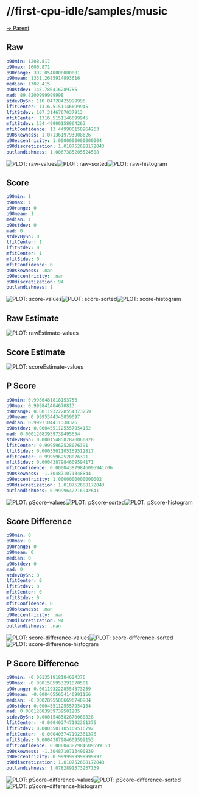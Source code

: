 
# //first-cpu-idle/samples/music

[→ Parent](../..)


## Raw


```yaml
p90min: 1208.817
p90max: 1600.871
p90range: 392.0540000000001
p90mean: 1331.2685914893616
median: 1302.415
p90stdev: 145.786416289785
mad: 89.8200999999998
stdevBySn: 110.04728425999996
lfitCenter: 1316.5151146699945
lfitStdev: 107.3146767037913
mfitCenter: 1316.5151146699945
mfitStdev: 134.49900158964263
mfitConfidence: 13.449900158964263
p90skewness: 1.0713619793908626
p90eccentricity: 1.0000000000000004
p90discretization: 1.010752688172043
outlandishness: 1.0067385205524508

```

![PLOT: raw-values](./raw/values.svg)![PLOT: raw-sorted](./raw/sorted.svg)![PLOT: raw-histogram](./raw/histogram.svg)
## Score


```yaml
p90min: 1
p90max: 1
p90range: 0
p90mean: 1
median: 1
p90stdev: 0
mad: 0
stdevBySn: 0
lfitCenter: 1
lfitStdev: 0
mfitCenter: 1
mfitStdev: 0
mfitConfidence: 0
p90skewness: .nan
p90eccentricity: .nan
p90discretization: 94
outlandishness: 1

```

![PLOT: score-values](./score/values.svg)![PLOT: score-sorted](./score/sorted.svg)![PLOT: score-histogram](./score/histogram.svg)
## Raw Estimate

![PLOT: rawEstimate-values](./rawEstimate/values.svg)
## Score Estimate

![PLOT: scoreEstimate-values](./scoreEstimate/values.svg)
## P Score


```yaml
p90min: 0.9986481818153756
p90max: 0.999841404670813
p90range: 0.0011932228554373259
p90mean: 0.9995344345859097
median: 0.9997104411330326
p90stdev: 0.0004551125557954152
mad: 0.00012683959739495654
stdevBySn: 0.0001548582870060828
lfitCenter: 0.9995962528076391
lfitStdev: 0.0003501105169512817
mfitCenter: 0.9995962528076391
mfitStdev: 0.0004387984609594171
mfitConfidence: 0.000043879846095941706
p90skewness: -1.304871071348844
p90eccentricity: 1.0000000000000002
p90discretization: 1.010752688172043
outlandishness: 0.9999642216942641

```

![PLOT: pScore-values](./pScore/values.svg)![PLOT: pScore-sorted](./pScore/sorted.svg)![PLOT: pScore-histogram](./pScore/histogram.svg)
## Score Difference


```yaml
p90min: 0
p90max: 0
p90range: 0
p90mean: 0
median: 0
p90stdev: 0
mad: 0
stdevBySn: 0
lfitCenter: 0
lfitStdev: 0
mfitCenter: 0
mfitStdev: 0
mfitConfidence: 0
p90skewness: .nan
p90eccentricity: .nan
p90discretization: 94
outlandishness: .nan

```

![PLOT: score-difference-values](./score-difference/values.svg)![PLOT: score-difference-sorted](./score-difference/sorted.svg)![PLOT: score-difference-histogram](./score-difference/histogram.svg)
## P Score Difference


```yaml
p90min: -0.001351818184624376
p90max: -0.0001585953291870501
p90range: 0.0011932228554373259
p90mean: -0.0004655654140901156
median: -0.00028955886696740984
p90stdev: 0.0004551125557954154
mad: 0.00012683959739501205
stdevBySn: 0.0001548582870060828
lfitCenter: -0.000403747192361376
lfitStdev: 0.0003501105169516792
mfitCenter: -0.000403747192361376
mfitStdev: 0.0004387984609599153
mfitConfidence: 0.00004387984609599153
p90skewness: -1.3048710713490839
p90eccentricity: 0.9999999999999997
p90discretization: 1.010752688172043
outlandishness: 1.0782891573237139

```

![PLOT: pScore-difference-values](./pScore-difference/values.svg)![PLOT: pScore-difference-sorted](./pScore-difference/sorted.svg)![PLOT: pScore-difference-histogram](./pScore-difference/histogram.svg)